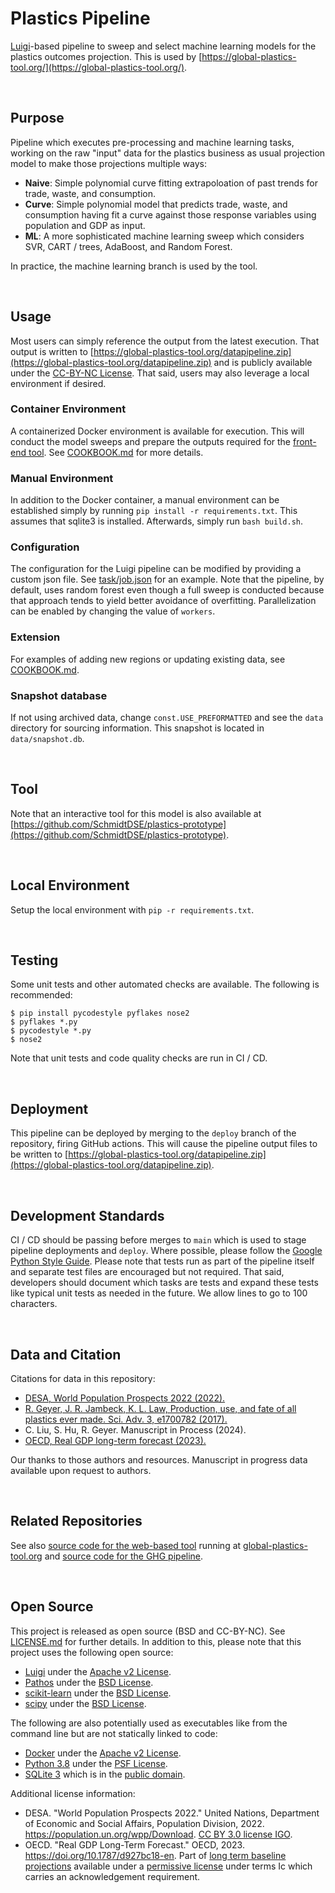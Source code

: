 Plastics Pipeline
================================================================================
[Luigi](https://luigi.readthedocs.io/en/stable/)-based pipeline to sweep and select machine learning models for the plastics outcomes projection. This is used by [https://global-plastics-tool.org/](https://global-plastics-tool.org/).

<br>

Purpose
--------------------------------------------------------------------------------
Pipeline which executes pre-processing and machine learning tasks, working on the raw "input" data for the plastics business as usual projection model to make those projections multiple ways:

 - **Naive**: Simple polynomial curve fitting extrapoloation of past trends for trade, waste, and consumption.
 - **Curve**: Simple polynomial model that predicts trade, waste, and consumption having fit a curve against those response variables using population and GDP as input.
 - **ML**: A more sophisticated machine learning sweep which considers SVR, CART / trees, AdaBoost, and Random Forest.

In practice, the machine learning branch is used by the tool.

<br>

Usage
--------------------------------------------------------------------------------
Most users can simply reference the output from the latest execution. That output is written to [https://global-plastics-tool.org/datapipeline.zip](https://global-plastics-tool.org/datapipeline.zip) and is publicly available under the [CC-BY-NC License](https://github.com/SchmidtDSE/plastics-pipeline/blob/main/LICENSE.md). That said, users may also leverage a local environment if desired.

### Container Environment
A containerized Docker environment is available for execution. This will conduct the model sweeps and prepare the outputs required for the [front-end tool](https://github.com/SchmidtDSE/plastics-prototype). See [COOKBOOK.md](https://github.com/SchmidtDSE/plastics-pipeline/blob/main/COOKBOOK.md) for more details.

### Manual Environment
In addition to the Docker container, a manual environment can be established simply by running `pip install -r requirements.txt`. This assumes that sqlite3 is installed. Afterwards, simply run `bash build.sh`.

### Configuration
The configuration for the Luigi pipeline can be modified by providing a custom json file. See [task/job.json](https://github.com/SchmidtDSE/plastics-pipeline/blob/main/task/job.json) for an example. Note that the pipeline, by default, uses random forest even though a full sweep is conducted because that approach tends to yield better avoidance of overfitting. Parallelization can be enabled by changing the value of `workers`.

### Extension
For examples of adding new regions or updating existing data, see [COOKBOOK.md](https://github.com/SchmidtDSE/plastics-pipeline/blob/main/COOKBOOK.md).

### Snapshot database
If not using archived data, change `const.USE_PREFORMATTED` and see the `data` directory for sourcing information. This snapshot is located in `data/snapshot.db`.

<br>

Tool
--------------------------------------------------------------------------------
Note that an interactive tool for this model is also available at [https://github.com/SchmidtDSE/plastics-prototype](https://github.com/SchmidtDSE/plastics-prototype).

<br>

Local Environment
--------------------------------------------------------------------------------
Setup the local environment with `pip -r requirements.txt`.

<br>

Testing
--------------------------------------------------------------------------------
Some unit tests and other automated checks are available. The following is recommended:

```
$ pip install pycodestyle pyflakes nose2
$ pyflakes *.py
$ pycodestyle *.py
$ nose2
```

Note that unit tests and code quality checks are run in CI / CD.

<br>

Deployment
--------------------------------------------------------------------------------
This pipeline can be deployed by merging to the `deploy` branch of the repository, firing GitHub actions. This will cause the pipeline output files to be written to [https://global-plastics-tool.org/datapipeline.zip](https://global-plastics-tool.org/datapipeline.zip).

<br>

Development Standards
--------------------------------------------------------------------------------
CI / CD should be passing before merges to `main` which is used to stage pipeline deployments and `deploy`. Where possible, please follow the [Google Python Style Guide](https://google.github.io/styleguide/pyguide.html). Please note that tests run as part of the pipeline itself and separate test files are encouraged but not required. That said, developers should document which tasks are tests and expand these tests like typical unit tests as needed in the future. We allow lines to go to 100 characters.

<br>

Data and Citation
--------------------------------------------------------------------------------
Citations for data in this repository:

 - [DESA, World Population Prospects 2022 (2022).](https://population.un.org/wpp/Download)
 - [R. Geyer, J. R. Jambeck, K. L. Law, Production, use, and fate of all plastics ever made. Sci. Adv. 3, e1700782 (2017).](https://www.science.org/doi/10.1126/sciadv.1700782)
 - C. Liu, S. Hu, R. Geyer. Manuscript in Process (2024).
 - [OECD, Real GDP long-term forecast (2023).](https://doi.org/10.1787/d927bc18-en)

Our thanks to those authors and resources. Manuscript in progress data available upon request to authors.

<br>

Related Repositories
--------------------------------------------------------------------------------
See also [source code for the web-based tool](https://github.com/SchmidtDSE/plastics-prototype) running at [global-plastics-tool.org](https://global-plastics-tool.org) and [source code for the GHG pipeline](https://github.com/SchmidtDSE/plastics-ghg-pipeline).

<br>

Open Source
--------------------------------------------------------------------------------
This project is released as open source (BSD and CC-BY-NC). See [LICENSE.md](https://github.com/SchmidtDSE/plastics-pipeline/blob/main/LICENSE.md) for further details. In addition to this, please note that this project uses the following open source:

 - [Luigi](https://luigi.readthedocs.io/en/stable/index.html) under the [Apache v2 License](https://github.com/spotify/luigi/blob/master/LICENSE).
 - [Pathos](https://github.com/uqfoundation/pathos) under the [BSD License](https://github.com/uqfoundation/pathos/blob/master/LICENSE).
 - [scikit-learn](https://scikit-learn.org/stable/) under the [BSD License](https://github.com/scikit-learn/scikit-learn/blob/main/COPYING).
 - [scipy](https://scipy.org/) under the [BSD License](https://github.com/scipy/scipy/blob/main/LICENSE.txt).

The following are also potentially used as executables like from the command line but are not statically linked to code:

 - [Docker](https://docs.docker.com/engine/) under the [Apache v2 License](https://github.com/moby/moby/blob/master/LICENSE).
 - [Python 3.8](https://www.python.org/) under the [PSF License](https://docs.python.org/3/license.html).
 - [SQLite 3](https://www.sqlite.org/index.html) which is in the [public domain](https://www.sqlite.org/copyright.html).

Additional license information:

 - DESA. "World Population Prospects 2022." United Nations, Department of Economic and Social Affairs, Population Division, 2022. https://population.un.org/wpp/Download. [CC BY 3.0 license IGO](https://creativecommons.org/licenses/by/3.0/igo/).
 - OECD. "Real GDP Long-Term Forecast." OECD, 2023. https://doi.org/10.1787/d927bc18-en. Part of [long term baseline projections](https://stats.oecd.org/BrandedView.aspx?oecd_bv_id=eo-data-en&doi=039dc6d6-en) available under a [permissive license](https://www.oecd.org/termsandconditions/) under terms Ic which carries an acknowledgement requirement.
